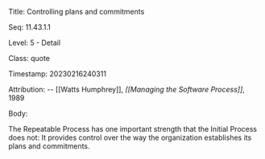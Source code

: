 Title:  Controlling plans and commitments

Seq:    11.43.1.1

Level:  5 - Detail

Class:  quote

Timestamp: 20230216240311

Attribution: -- [[Watts Humphrey]], *[[Managing the Software Process]]*, 1989

Body:

The Repeatable Process has one important strength that the Initial Process does not: It provides control over the way the organization establishes its plans and commitments.


